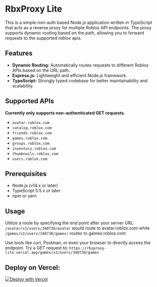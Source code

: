# RbxProxy Lite

This is a simple non-auth based Node.js application written in TypeScript that acts as a reverse proxy for multiple Roblox API endpoints. The proxy supports dynamic routing based on the path, allowing you to forward requests to the supported roblox apis.

## Features

- **Dynamic Routing:** Automatically routes requests to different Roblox APIs based on the URL path.
- **Express.js:** Lightweight and efficient Node.js framework.
- **TypeScript:** Strongly typed codebase for better maintainability and scalability.

## Supported APIs
**Currently only supports non-authenticated GET requests.**
- `avatar.roblox.com`
- `catalog.roblox.com`
- `friends.roblox.com`
- `games.roblox.com`
- `groups.roblox.com`
- `inventory.roblox.com`
- `thumbnails.roblox.com`
- `users.roblox.com`

## Prerequisites

- Node.js (v14.x or later)
- TypeScript 5.5.x or later
- npm or yarn

## Usage
Utilize a route by specifying the end point after your server URL:
`/avatar/v1/users/340730/avatar`
would route to avatar.roblox.com
while
`/games/v2/users/340730/games/`
routes to games.roblox.com

Use tools like curl, Postman, or even your browser to directly access the endpoint.
Try a GET request to: `https://rbxproxy-lite.vercel.app/games/v2/users/340730/games`


## Deploy on Vercel:
[![Deploy with Vercel](https://vercel.com/button)](https://vercel.com/new/clone?repository-url=https://github.com/star-ot/rbxproxy-lite)
